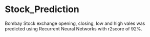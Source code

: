 # Stock_Prediction
Bombay Stock exchange opening, closing, low and high vales was predicted using Recurrent Neural Networks with r2score of 92%.
